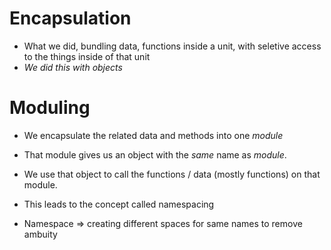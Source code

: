 # Encapsulation 
- What we did, bundling data, functions inside a unit, with seletive access to the things
inside of that unit 
- *We did this with objects*

# Moduling 
- We encapsulate the related data and methods into one *module* 
- That module gives us an object with the *same* name as *module*. 
- We use that object to call the functions / data (mostly functions) on that module.

- This leads to the concept called namespacing
- Namespace => creating different spaces for same names to remove ambuity